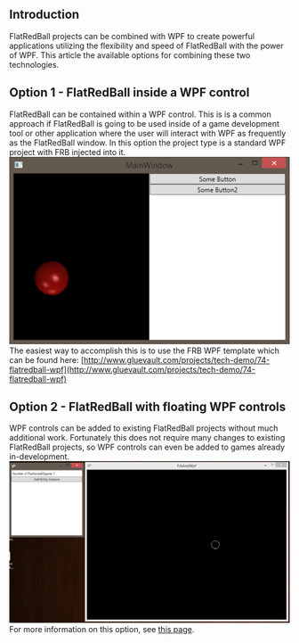 ## Introduction

FlatRedBall projects can be combined with WPF to create powerful applications utilizing the flexibility and speed of FlatRedBall with the power of WPF. This article the available options for combining these two technologies.

## Option 1 - FlatRedBall inside a WPF control

FlatRedBall can be contained within a WPF control. This is is a common approach if FlatRedBall is going to be used inside of a game development tool or other application where the user will interact with WPF as frequently as the FlatRedBall window. In this option the project type is a standard WPF project with FRB injected into it. ![FrbWpf1.PNG](/media/migrated_media-FrbWpf1.PNG) The easiest way to accomplish this is to use the FRB WPF template which can be found here: [http://www.gluevault.com/projects/tech-demo/74-flatredball-wpf](http://www.gluevault.com/projects/tech-demo/74-flatredball-wpf)

## Option 2 - FlatRedBall with floating WPF controls

WPF controls can be added to existing FlatRedBall projects without much additional work. Fortunately this does not require many changes to existing FlatRedBall projects, so WPF controls can even be added to games already in-development. ![OneInstance.PNG](/media/migrated_media-OneInstance.PNG) For more information on this option, see [this page](/frb/docs/index.php?title=Adding_WPF_to_an_Existing_Game "Adding WPF to an Existing Game").
